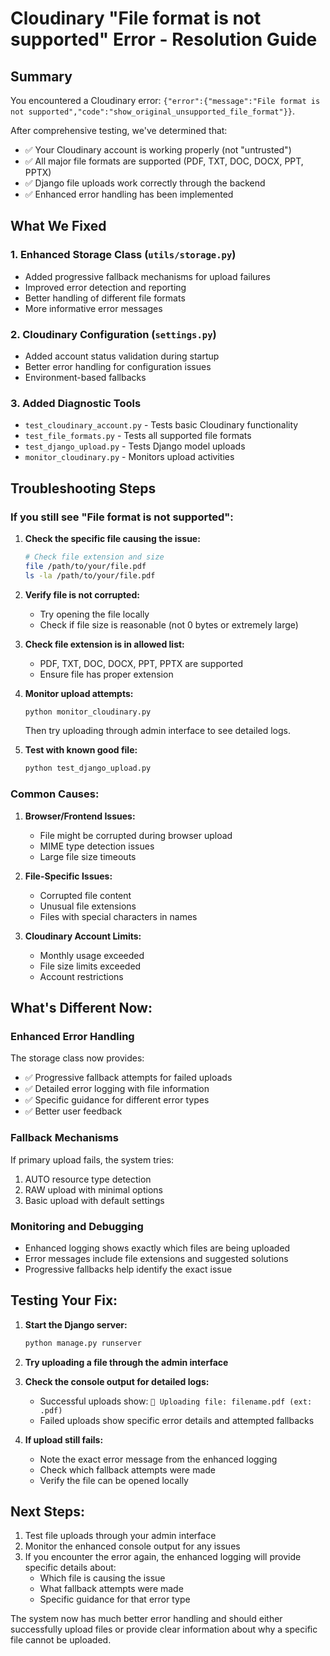 # Cloudinary "File format is not supported" Error - Resolution Guide

## Summary
You encountered a Cloudinary error: `{"error":{"message":"File format is not supported","code":"show_original_unsupported_file_format"}}`. 

After comprehensive testing, we've determined that:
- ✅ Your Cloudinary account is working properly (not "untrusted")
- ✅ All major file formats are supported (PDF, TXT, DOC, DOCX, PPT, PPTX)
- ✅ Django file uploads work correctly through the backend
- ✅ Enhanced error handling has been implemented

## What We Fixed

### 1. Enhanced Storage Class (`utils/storage.py`)
- Added progressive fallback mechanisms for upload failures
- Improved error detection and reporting
- Better handling of different file formats
- More informative error messages

### 2. Cloudinary Configuration (`settings.py`)
- Added account status validation during startup
- Better error handling for configuration issues
- Environment-based fallbacks

### 3. Added Diagnostic Tools
- `test_cloudinary_account.py` - Tests basic Cloudinary functionality
- `test_file_formats.py` - Tests all supported file formats
- `test_django_upload.py` - Tests Django model uploads
- `monitor_cloudinary.py` - Monitors upload activities

## Troubleshooting Steps

### If you still see "File format is not supported":

1. **Check the specific file causing the issue:**
   ```bash
   # Check file extension and size
   file /path/to/your/file.pdf
   ls -la /path/to/your/file.pdf
   ```

2. **Verify file is not corrupted:**
   - Try opening the file locally
   - Check if file size is reasonable (not 0 bytes or extremely large)

3. **Check file extension is in allowed list:**
   - PDF, TXT, DOC, DOCX, PPT, PPTX are supported
   - Ensure file has proper extension

4. **Monitor upload attempts:**
   ```bash
   python monitor_cloudinary.py
   ```
   Then try uploading through admin interface to see detailed logs.

5. **Test with known good file:**
   ```bash
   python test_django_upload.py
   ```

### Common Causes:

1. **Browser/Frontend Issues:**
   - File might be corrupted during browser upload
   - MIME type detection issues
   - Large file size timeouts

2. **File-Specific Issues:**
   - Corrupted file content
   - Unusual file extensions
   - Files with special characters in names

3. **Cloudinary Account Limits:**
   - Monthly usage exceeded
   - File size limits exceeded
   - Account restrictions

## What's Different Now:

### Enhanced Error Handling
The storage class now provides:
- ✅ Progressive fallback attempts for failed uploads
- ✅ Detailed error logging with file information
- ✅ Specific guidance for different error types
- ✅ Better user feedback

### Fallback Mechanisms
If primary upload fails, the system tries:
1. AUTO resource type detection
2. RAW upload with minimal options
3. Basic upload with default settings

### Monitoring and Debugging
- Enhanced logging shows exactly which files are being uploaded
- Error messages include file extensions and suggested solutions
- Progressive fallbacks help identify the exact issue

## Testing Your Fix:

1. **Start the Django server:**
   ```bash
   python manage.py runserver
   ```

2. **Try uploading a file through the admin interface**

3. **Check the console output for detailed logs:**
   - Successful uploads show: `🔄 Uploading file: filename.pdf (ext: .pdf)`
   - Failed uploads show specific error details and attempted fallbacks

4. **If upload still fails:**
   - Note the exact error message from the enhanced logging
   - Check which fallback attempts were made
   - Verify the file can be opened locally

## Next Steps:

1. Test file uploads through your admin interface
2. Monitor the enhanced console output for any issues
3. If you encounter the error again, the enhanced logging will provide specific details about:
   - Which file is causing the issue
   - What fallback attempts were made
   - Specific guidance for that error type

The system now has much better error handling and should either successfully upload files or provide clear information about why a specific file cannot be uploaded.
